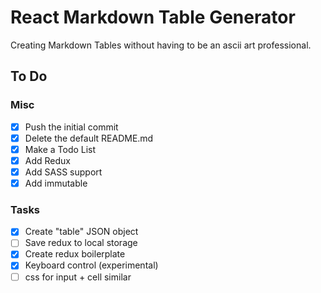 # React Markdown Table Generator

Creating Markdown Tables without having to be an ascii art professional.

## To Do

### Misc

- [x] Push the initial commit
- [x] Delete the default README.md
- [x] Make a Todo List
- [x] Add Redux
- [x] Add SASS support
- [x] Add immutable

### Tasks
- [x] Create "table" JSON object
- [ ] Save redux to local storage
- [x] Create redux boilerplate
- [x] Keyboard control (experimental)
- [ ] css for input + cell similar
